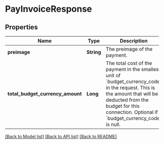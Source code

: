 # PayInvoiceResponse
## Properties

| Name | Type | Description | Notes |
|------------ | ------------- | ------------- | -------------|
| **preimage** | **String** | The preimage of the payment. | [default to null] |
| **total\_budget\_currency\_amount** | **Long** | The total cost of the payment in the smallest unit of &#x60;budget_currency_code&#x60; in the request. This is the amount that will be deducted from the budget  for this connection. Optional if &#x60;budget_currency_code&#x60; is null.  | [optional] [default to null] |

[[Back to Model list]](../README.md#documentation-for-models) [[Back to API list]](../README.md#documentation-for-api-endpoints) [[Back to README]](../README.md)

